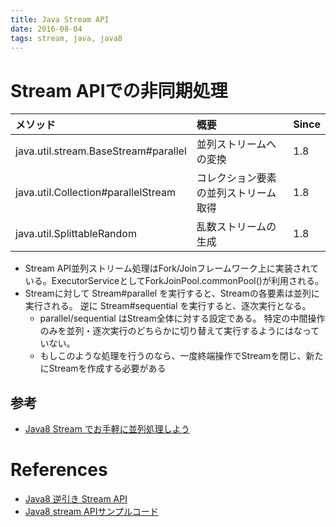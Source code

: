 ```yaml
---
title: Java Stream API
date: 2016-08-04
tags: stream, java, java8
---
```



# Stream APIでの非同期処理



| メソッド                             | 概要                                 | Since |
|:-------------------------------------|:-------------------------------------|:------|
| java.util.stream.BaseStream#parallel | 並列ストリームへの変換               | 1.8   |
| java.util.Collection#parallelStream  | コレクション要素の並列ストリーム取得 | 1.8   |
| java.util.SplittableRandom           | 乱数ストリームの生成                 | 1.8   |

+ Stream API並列ストリーム処理はFork/Joinフレームワーク上に実装されている。ExecutorServiceとしてForkJoinPool.commonPool()が利用される。
+ Streamに対して Stream#parallel を実行すると、Streamの各要素は並列に実行される。 逆に Stream#sequential を実行すると、逐次実行となる。
  + parallel/sequential はStream全体に対する設定である。 特定の中間操作のみを並列・逐次実行のどちらかに切り替えて実行するようにはなっていない。
  + もしこのような処理を行うのなら、一度終端操作でStreamを閉じ、新たにStreamを作成する必要がある

## 参考

+ [Java8 Stream でお手軽に並列処理しよう](http://www.techscore.com/blog/2016/01/04/java8-stream-%E3%81%A7%E3%81%8A%E6%89%8B%E8%BB%BD%E3%81%AB%E4%B8%A6%E5%88%97%E5%87%A6%E7%90%86%E3%81%97%E3%82%88%E3%81%86/)



# References

+ [Java8 逆引き Stream API](http://qiita.com/nesheep5/items/da42df92397285d4ad0f)
+ [Java8 stream APIサンプルコード](http://qiita.com/rubytomato@github/items/93011c75ee4af6b59452)
